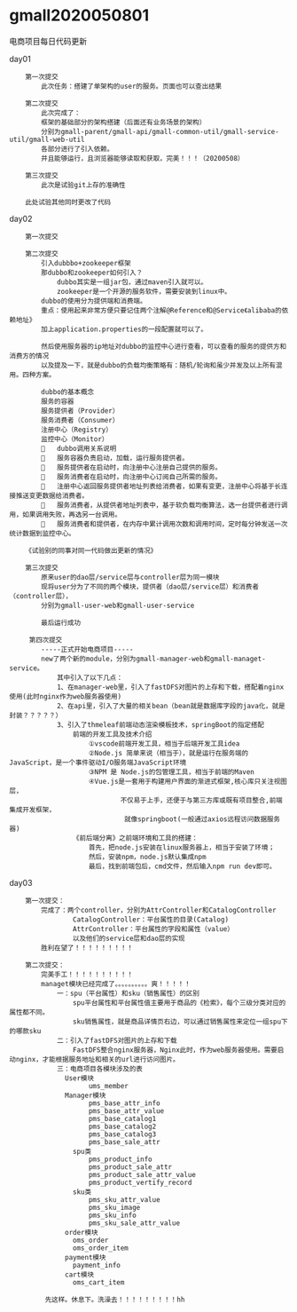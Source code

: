 # gmall2020050801
电商项目每日代码更新

day01 
        
        第一次提交
            此次任务：搭建了单架构的user的服务。页面也可以查出结果

        第二次提交
            此次完成了：
            框架的基础部分的架构搭建（后面还有业务场景的架构）
            分别为gmall-parent/gmall-api/gmall-common-util/gmall-service-util/gmall-web-util
            各部分进行了引入依赖。
            并且能够运行，且浏览器能够读取和获取，完美！！！（20200508）

        第三次提交
            此次是试验git上存的准确性

        此处试验其他同时更改了代码
        
day02
        
        第一次提交
        
        第二次提交
            引入dubbbo+zookeeper框架
            那dubbo和zookeeper如何引入？
                dubbo其实是一组jar包，通过maven引入就可以。
                zookeeper是一个开源的服务软件，需要安装到linux中。
            dubbo的使用分为提供端和消费端。
            重点：使用起来非常方便只要记住两个注解@Reference和@Service《alibaba的依赖地址》
            加上application.properties的一段配置就可以了。
            
            然后使用服务器的ip地址对dubbo的监控中心进行查看，可以查看的服务的提供方和消费方的情况
            以及提及一下，就是dubbo的负载均衡策略有：随机/轮询和虽少并发及以上所有混用。四种方案。
            
            dubbo的基本概念
            服务的容器
            服务提供者（Provider）
            服务消费者（Consumer）
            注册中心（Registry）
            监控中心（Monitor）
            	dubbo调用关系说明
            	服务容器负责启动，加载，运行服务提供者。
            	服务提供者在启动时，向注册中心注册自己提供的服务。
            	服务消费者在启动时，向注册中心订阅自己所需的服务。
            	注册中心返回服务提供者地址列表给消费者，如果有变更，注册中心将基于长连接推送变更数据给消费者。
            	服务消费者，从提供者地址列表中，基于软负载均衡算法，选一台提供者进行调用，如果调用失败，再选另一台调用。
            	服务消费者和提供者，在内存中累计调用次数和调用时间，定时每分钟发送一次统计数据到监控中心。

        《试验别的同事对同一代码做出更新的情况》
        
        第三次提交
            原来user的dao层/service层与controller层为同一模块
            现将user分为了不同的两个模块，提供者（dao层/service层）和消费者（controller层），
            分别为gmall-user-web和gmall-user-service
            
            最后运行成功
            
         第四次提交
            -----正式开始电商项目-----
            new了两个新的module，分别为gmall-manager-web和gmall-managet-service。
                其中引入了以下几点：
                1、在manager-web里，引入了fastDFS对图片的上存和下载，搭配着nginx使用(此时nginx作为web服务器使用)
                2、在api里，引入了大量的相关bean（bean就是数据库字段的java化，就是封装？？？？？）
                3、引入了thmeleaf前端动态渲染模板技术，springBoot的指定搭配
                    前端的开发工具及技术介绍
                        ①vscode前端开发工具，相当于后端开发工具idea
                        ②Node.js 简单来说（相当于），就是运行在服务端的 JavaScript，是一个事件驱动I/O服务端JavaScript环境
                        ③NPM 是 Node.js的包管理工具，相当于前端的Maven 
                        ④Vue.js是一套用于构建用户界面的渐进式框架,核心库只关注视图层，
                                不仅易于上手，还便于与第三方库或既有项目整合,前端集成开发框架，
                                 就像springboot(一般通过axios远程访问数据服务器)
                    《前后端分离》之前端环境和工具的搭建：
                        首先，把node.js安装在linux服务器上，相当于安装了环境；
                        然后，安装npm，node.js默认集成npm
                        最后，找到前端包后，cmd文件，然后输入npm run dev即可。

day03
        
        第一次提交：
            完成了：两个controller，分别为AttrController和CatalogController
                    CatalogController：平台属性的目录(Catalog)
                    AttrController：平台属性的字段和属性（value）
                    以及他们的service层和dao层的实现
            胜利在望了！！！！！！！！！
            
        第二次提交：
            完美手工！！！！！！！！！！
            managet模块已经完成了。。。。。。。。。。爽！！！！！
                一：spu（平台属性）和sku（销售属性）的区别
                    spu平台属性和平台属性值主要用于商品的《检索》，每个三级分类对应的属性都不同。 
                    sku销售属性，就是商品详情页右边，可以通过销售属性来定位一组spu下的哪款sku
                二：引入了fastDFS对图片的上存和下载
                    FastDFS整合nginx服务器，Nginx此时，作为web服务器使用。需要启动nginx，才能根据服务地址和相关的url进行访问图片。
                三：电商项目各模块涉及的表
                  User模块
                  	    ums_member
                  Manager模块
                  		pms_base_attr_info
                  		pms_base_attr_value
                  		pms_base_catalog1
                  		pms_base_catalog2
                  		pms_base_catalog3
                  		pms_base_sale_attr
                  	spu类
                  		pms_product_info
                  		pms_product_sale_attr
                  		pms_product_sale_attr_value
                  		pms_product_vertify_record
                  	sku类
                  		pms_sku_attr_value
                  		pms_sku_image
                  		pms_sku_info
                  		pms_sku_sale_attr_value
                  order模块
                  	oms_order
                  	oms_order_item
                  payment模块
                  	payment_info
                  cart模块
                  	oms_cart_item
                  	
             先这样。休息下。洗澡去！！！！！！！！！hh
